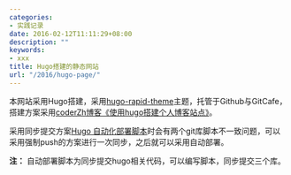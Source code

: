```yaml
---
categories:
- 实践记录
date: 2016-02-12T11:11:29+08:00
description: ""
keywords:
- xxx
title: Hugo搭建的静态网站
url: "/2016/hugo-page/"
---
```


本网站采用Hugo搭建，采用[hugo-rapid-theme](https://github.com/coderzh/hugo-rapid-theme)主题，托管于Github与GitCafe，搭建方案采用[coderZh博客《使用hugo搭建个人博客站点》](http://blog.coderzh.com/2015/08/29/hugo/)。

采用同步提交方案[Hugo 自动化部署脚本](http://blog.coderzh.com/2015/11/21/hugo-deploy-script/)时会有两个git库脚本不一致问题，可以采用强制push的方案进行一次同步，之后就可以采用自动部署。

**注：** 自动部署脚本为同步提交hugo相关代码，可以编写脚本，同步提交三个库。
<!--more-->